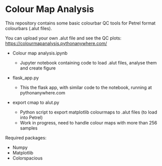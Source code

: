 # Colour Map Analysis

This repository contains some basic colourbar QC tools for Petrel format colourbars (.alut files).

You can upload your own .alut file and see the QC plots: https://colourmapanalysis.pythonanywhere.com/

- Colour map analysis.ipynb 
  - Jupyter notebook containing code to load .alut files, analyse them and create figure
  
- flask_app.py
  - This the flask app, with similar code to the notebook, running at pythonanywhere.com
  
- export cmap to alut.py
  - Python script to export matplotlib colourmaps to .alut files (to load into Petrel)
  - Work in progress, need to handle colour maps with more than 256 samples

Required packages:
- Numpy
- Matplotlib
 - Colorspacious
